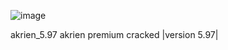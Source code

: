 

![image](https://user-images.githubusercontent.com/94770925/144037683-88953f3d-8f32-4d03-901a-927e85773e88.png)




akrien_5.97
akrien premium cracked |version 5.97|
